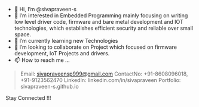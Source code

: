 - 👋 Hi, I’m @sivapraveen-s
- 👀 I’m interested in Embedded Programming mainly focusing on writing low level driver code, firmware and bare metal development and IOT technologies, which establishes efficient security and reliable over small space. 
- 🌱 I’m currently learning new Technologies
- 💞️ I’m looking to collaborate on Project which focused on firmware development, IoT Projects and drivers.
- 📫 How to reach me ...

> Email: sivapraveensp999@gmail.com
> ContactNo: +91-8608096018, +91-9123562470
> LinkedIn: linkedin.com/in/sivapraveen
> Portfolio: sivapraveen-s.github.io

<!---
sivapraveen-s/sivapraveen-s is a ✨ special ✨ repository because its `README.md` (this file) appears on your GitHub profile.
You can click the Preview link to take a look at your changes.
--->



Stay Connected !!!
